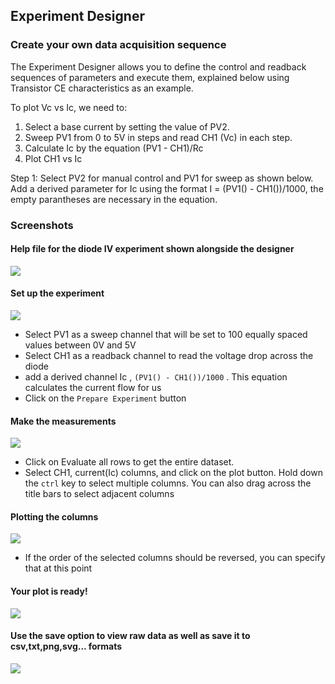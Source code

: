 Experiment Designer
---

### Create your own data acquisition sequence

The Experiment Designer allows you to define the control and readback sequences of parameters and execute them, explained below
using Transistor CE characteristics as an example.

To plot Vc vs Ic, we need to:
1. Select a base current by setting the value of PV2.
2. Sweep PV1 from 0 to 5V in steps and read CH1 (Vc) in each step.
3. Calculate Ic by the equation (PV1 - CH1)/Rc
4. Plot CH1 vs Ic

Step 1: Select PV2 for manual control and PV1 for sweep as shown below.
Add a derived parameter for Ic using the format I = (PV1() - CH1())/1000, the empty parantheses are necessary in the equation.

### Screenshots

#### Help file for the diode IV experiment shown alongside the designer
![](https://github.com/fossasia/pslab-experiments/blob/master/images/screenshots/design1.png)

#### Set up the experiment
![](https://github.com/fossasia/pslab-experiments/blob/master/images/screenshots/design2.png)
* Select PV1 as a sweep channel that will be set to 100 equally spaced values between 0V and 5V
* Select CH1 as a readback channel to read the voltage drop across the diode
* add a derived channel Ic , `(PV1() - CH1())/1000` . This equation calculates the current flow for us
* Click on the `Prepare Experiment` button

#### Make the measurements
![](https://github.com/fossasia/pslab-experiments/blob/master/images/screenshots/design3.png)
* Click on Evaluate all rows to get the entire dataset.
* Select CH1, current(Ic) columns, and click on the plot button. Hold down the `ctrl` key to select multiple columns. You can also drag across the title bars to select adjacent columns

#### Plotting the columns
![](https://github.com/fossasia/pslab-experiments/blob/master/images/screenshots/design4.png)
* If the order of the selected columns should be reversed, you can specify that at this point

#### Your plot is ready!
![](https://github.com/fossasia/pslab-experiments/blob/master/images/screenshots/design5.png)

#### Use the save option to view raw data as well as save it to csv,txt,png,svg... formats
![](https://github.com/fossasia/pslab-experiments/blob/master/images/screenshots/design6.png)

